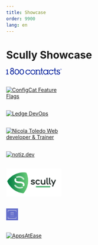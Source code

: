 ```yaml
---
title: Showcase
order: 9900
lang: en
---
```


# Scully Showcase

[![1-800 Contacts](/assets/1800contacts_logo_indigo.png)](https://www.1800contacts.com/)
<br />

[![ConfigCat Feature Flags](https://configcat.com/images/shared/configcat-logo-horiz.svg)](https://configcat.com)
<br />

[![Ledge DevOps](https://devops.phodal.com/assets/images/logo.svg)](https://devops.phodal.com/home)
<br />

[![Nicola Toledo Web developer & Trainer](https://www.nicolatoledo.dev/assets/logo-letter-black.png)](https://www.nicolatoledo.dev/)
<br />

[![notiz.dev](https://www.notiz.dev/assets/img/logo-text.svg)](https://www.notiz.dev/)
<br />

[![Scully Website](/assets/logos/PNG/scullyio-logo.png)](https://scully.io/)
<br />

[![soloCoding Blog](https://github.com/s0l0c0ding/solocoding/blob/main/src/assets/favicon.png)](https://solocoding.dev/)
<br />

[![AppsAtEase](https://firebasestorage.googleapis.com/v0/b/uae-dev.appspot.com/o/apps-at-ease-full-white-bg.png?alt=media)](https://appsatease.com/)
<br />

<style> 
img {
    max-width: 150px;
    height: auto;
    margin-bottom: 16px;
}
</style>
